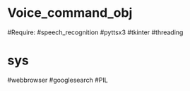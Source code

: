 # Voice_command_obj
#Require:
#speech_recognition
#pyttsx3
#tkinter
#threading
# sys
#webbrowser
#googlesearch
#PIL
